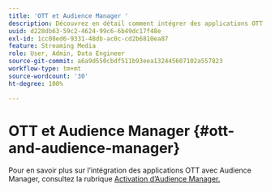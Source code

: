 ```yaml
---
title: 'OTT et Audience Manager '
description: Découvrez en détail comment intégrer des applications OTT à Audience Manager.
uuid: d228db63-59c2-4624-99c6-6b49dc17f48e
exl-id: 1cc08ed6-9331-48db-ac0c-cd2b6810ea87
feature: Streaming Media
role: User, Admin, Data Engineer
source-git-commit: a6a9d550cbdf511b93eea132445607102a557823
workflow-type: tm+mt
source-wordcount: '30'
ht-degree: 100%

---
```


# OTT et Audience Manager {#ott-and-audience-manager}

Pour en savoir plus sur l’intégration des applications OTT avec Audience Manager, consultez la rubrique [Activation d’Audience Manager.](/help/legacy/intro-to-ava/am-enablement.md)
